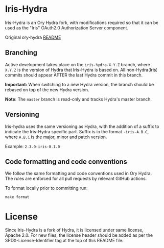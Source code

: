 <!---
# SPDX-FileCopyrightText: 2025 Deutsche Telekom AG
#
# SPDX-License-Identifier: Apache-2.0
-->

# Iris-Hydra

Iris-Hydra is an Ory Hydra fork, with modifications required so that it can be
used as the "Iris" OAuth2.0 Authorization Server component.

Original ory-hydra [README](HYDRA_README.md)

## Branching

Active development takes place on the `iris-hydra-X.Y.Z` branch, where `X.Y.Z`
is the version of Hydra that Iris-Hydra is based on. All non-Hydra(Iris) commits
should appear AFTER the last Hydra commit in this branch.

**Important:** When switching to a new Hydra version, the branch should be
rebased on top of the new Hydra version.

**Note:** The `master` branch is read-only and tracks Hydra's master branch.

## Versioning

Iris-hydra uses the same versioning as Hydra, with the addition of a suffix to
indicate the Iris-Hydra specific part. Suffix is in the format `-iris-A.B.C`,
where `A.B.C` is the major, minor and patch version.

Example: `2.3.0-iris-0.1.0`

## Code formatting and code conventions

We follow the same formatting and code conventions used in Ory Hydra. The rules
are enforced for all pull requests by relevant GitHub actions.

To format locally prior to committing run:

```shell
make format
```

# License

Since Iris-Hydra is a fork of Hydra, it is licensed under same license, Apache
2.0. For new files, the license header should be added as per the
SPDX-License-Identifier tag at the top of this README file.
